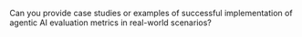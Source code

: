 Can you provide case studies or examples of successful implementation of agentic AI evaluation metrics in real-world scenarios?